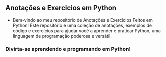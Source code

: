 ## Anotações e Exercicios em Python

- Bem-vindo ao meu repositório de Anotações e Exercícios Feitos em Python! Este repositório é uma coleção de anotações, exemplos de código e exercícios para ajudar você a aprender e praticar Python, uma linguagem de programação poderosa e versátil.

### Divirta-se aprendendo e programando em Python!

